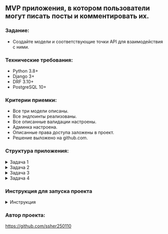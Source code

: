## MVP приложения, в котором пользователи могут писать посты и комментировать их.

### Задание:

- Создайте модели и соответствующие точки API для взаимодействия с ними.

### Технические требования:

- Python 3.8+
- Django 3+
- DRF 3.10+
- PostgreSQL 10+

### Критерии приемки:

- Все три модели описаны.
- Все эндпоинты реализованы.
- Все описанные валидации настроены.
- Админка настроена.
- Описанные права доступа заложены в проект.
- Решение выложено на github.com.

### Структура приложения:

<details>
<summary>Задача 1</summary>

**МОДЕЛИ**

**Модель пользователя**

- логин
- пароль
- номер
- дата рождения
- дата создания
- дата редактирования

**Модель поста**

- заголовок
- текст
- изображение (если есть)
- автор
- комментарии
- дата создания
- дата редактирования

**Модель комментария**

- автор
- текст
- дата создания
- дата редактирования

**Примечание**: связи между моделями определите самостоятельно.
</details>

<details>
<summary>Задача 2</summary>

**ЭНДПОИНТЫ**

Реализуйте CRUD для каждой модели.

**Пользователь**:

- CREATE: все пользователи (регистрация).
- READ: администратор/авторизованные пользователи.
- UPDATE: администратор/пользователь может редактировать только себя./
- DELETE: администратор.

**Пост**:

- CREATE: авторизованные пользователи.
- READ: все пользователи.
- UPDATE: администратор/пользователь может редактировать только себя.
- DELETE: администратор/пользователь может удалять свои посты.

**Комментарий**:

- CREATE: авторизованные пользователи.
- READ: все пользователи.
- UPDATE: администратор/пользователь может редактировать только себя.
- DELETE: администратор/пользователь может удалять свои комментарии.

</details>

<details>
<summary>Задача 3</summary>

**ВАЛИДАТОРЫ**

**Модель пользователя**

Реализуйте валидатор для пароля (должен быть не менее 8 символов, должен включать цифры).  
Реализуйте валидатор для почты (разрешены домены: mail.ru, yandex.ru).

**Модель поста**

Реализуйте проверку того, что автор поста достиг возраста 18 лет.  
Реализуйте проверку, что автор в заголовок не вписал запрещенные слова: ерунда, глупость, чепуха.
</details>

<details>

<summary>Задача 4</summary>

**АДМИН. ПАНЕЛЬ**

Добавьте в объекте поста ссылку на автора.  
Добавьте фильтр по дате создания поста.
</details>

### Инструкция для запуска проекта

<details>
<summary>Инструкция</summary>

1. Клонируйте данный репозиторий к себе на локальную машину:

```bash
    git clone https://github.com/ssher250110/app_posts_and_comments.git
```

2. В файле .env_example подставьте свои переменные окружения и переименуйте файл в .env
3. Запустите Docker
4. Введите команду в терминале(выполнение команды осуществляется из папки проекта):
    * Для Compose V1:
    ```bash
    docker-compose up -d --build 
    ```
    * Для Compose V2:
    ```bash
    docker compose up -d --build 
    ```

- Команда для создания суперпользователя

```bash
docker ps
```

```bash
docker exec -it <id_container_trading_network> bash
```

```bash
python3 manage.py createsuperuser
```

- Пути документации

```bash
http://127.0.0.1:8000/swagger/
```

```bash
http://127.0.0.1:8000/redoc/
```

</details>

### Автор проекта:

https://github.com/ssher250110